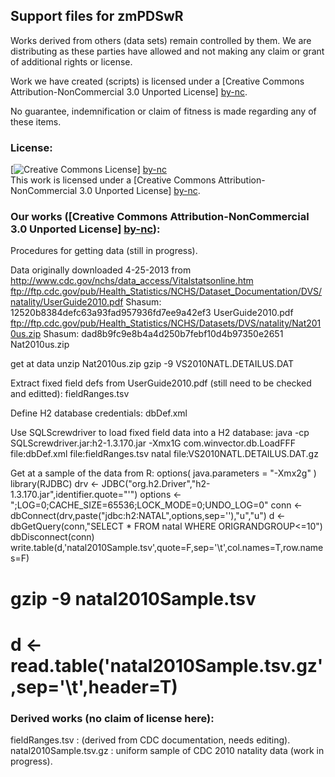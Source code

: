 ## Support files for zmPDSwR

Works derived from others (data sets) remain controlled by them.  We are distributing as these parties have allowed and not making any claim or grant of additional rights or license.

Work we have created (scripts) is licensed under a [Creative Commons Attribution-NonCommercial 3.0 Unported License] [by-nc].

No guarantee, indemnification or claim of fitness is made regarding any of these items.


### License: 

[![Creative Commons License](http://i.creativecommons.org/l/by-nc/3.0/88x31.png)] [by-nc]  
This work is licensed under a [Creative Commons Attribution-NonCommercial 3.0 Unported License] [by-nc].



### Our works ([Creative Commons Attribution-NonCommercial 3.0 Unported License] [by-nc]):

Procedures for getting data (still in progress).

Data originally downloaded 4-25-2013 from http://www.cdc.gov/nchs/data_access/Vitalstatsonline.htm
  ftp://ftp.cdc.gov/pub/Health_Statistics/NCHS/Dataset_Documentation/DVS/natality/UserGuide2010.pdf
  Shasum: 12520b8384defc63a93fad957936fd7ee9a42ef3  UserGuide2010.pdf
  ftp://ftp.cdc.gov/pub/Health_Statistics/NCHS/Datasets/DVS/natality/Nat2010us.zip
  Shasum: dad8b9fc9e8b4a4d250b7febf10d4b97350e2651  Nat2010us.zip

get at data
  unzip Nat2010us.zip
  gzip -9 VS2010NATL.DETAILUS.DAT 

Extract fixed field defs from UserGuide2010.pdf (still need to be checked and editted):
  fieldRanges.tsv

Define H2 database credentials:
  dbDef.xml

Use SQLScrewdriver to load fixed field data into a H2 database:
  java -cp SQLScrewdriver.jar:h2-1.3.170.jar -Xmx1G com.winvector.db.LoadFFF file:dbDef.xml file:fieldRanges.tsv natal file:VS2010NATL.DETAILUS.DAT.gz

Get at a sample of the data from R:
  options( java.parameters = "-Xmx2g" )
  library(RJDBC)
  drv <- JDBC("org.h2.Driver","h2-1.3.170.jar",identifier.quote="'")
  options <- ";LOG=0;CACHE_SIZE=65536;LOCK_MODE=0;UNDO_LOG=0"
  conn <- dbConnect(drv,paste("jdbc:h2:NATAL",options,sep=''),"u","u")
  d <- dbGetQuery(conn,"SELECT * FROM natal WHERE ORIGRANDGROUP<=10")
  dbDisconnect(conn)
  write.table(d,'natal2010Sample.tsv',quote=F,sep='\t',col.names=T,row.names=F)
  # gzip -9 natal2010Sample.tsv
  # d <- read.table('natal2010Sample.tsv.gz',sep='\t',header=T)

### Derived works (no claim of license here):

fieldRanges.tsv : (derived from CDC documentation, needs editing).
natal2010Sample.tsv.gz : uniform sample of CDC 2010 natality data (work in progress).



  [by-nc]: http://creativecommons.org/licenses/by-nc/3.0/ "Attribution-NonCommercial 3.0 Unported (CC BY-NC 3.0)"